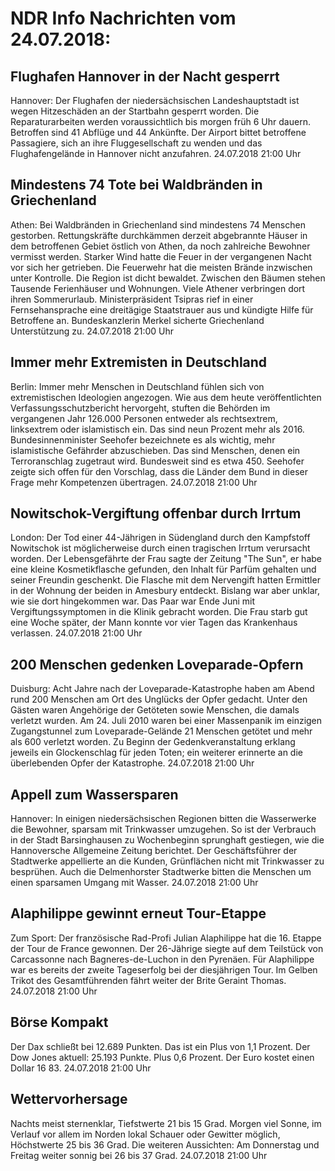 # NDR Info Nachrichten vom 24.07.2018:


## Flughafen Hannover in der Nacht gesperrt
Hannover:	Der Flughafen der niedersächsischen Landeshauptstadt ist wegen Hitzeschäden an der Startbahn gesperrt worden. Die Reparaturarbeiten werden voraussichtlich bis morgen früh 6 Uhr dauern. Betroffen sind 41 Abflüge und 44 Ankünfte. Der Airport bittet betroffene Passagiere, sich an ihre Fluggesellschaft zu wenden und das Flughafengelände in Hannover nicht anzufahren. 24.07.2018 21:00 Uhr 

## Mindestens 74 Tote bei Waldbränden in Griechenland
Athen:	Bei  Waldbränden in Griechenland sind mindestens 74 Menschen gestorben. Rettungskräfte	durchkämmen derzeit abgebrannte Häuser in dem betroffenen Gebiet östlich von Athen, da noch zahlreiche Bewohner vermisst werden. Starker Wind hatte die Feuer in der vergangenen Nacht vor sich her getrieben. Die Feuerwehr hat die meisten Brände inzwischen unter Kontrolle. Die Region ist dicht bewaldet. Zwischen den Bäumen stehen Tausende Ferienhäuser und Wohnungen. Viele Athener verbringen dort ihren Sommerurlaub. Ministerpräsident Tsipras rief in einer Fernsehansprache eine dreitägige Staatstrauer aus und kündigte Hilfe für Betroffene an. Bundeskanzlerin Merkel sicherte Griechenland Unterstützung zu. 24.07.2018 21:00 Uhr 

## Immer mehr Extremisten in Deutschland
Berlin: Immer mehr Menschen in Deutschland fühlen sich von extremistischen Ideologien angezogen. Wie aus dem heute veröffentlichten Verfassungsschutzbericht hervorgeht, stuften die Behörden im vergangenen Jahr 126.000 Personen entweder als rechtsextrem, linksextrem oder islamistisch ein. Das sind neun Prozent mehr als 2016. Bundesinnenminister Seehofer bezeichnete es als wichtig, mehr islamistische Gefährder abzuschieben. Das sind Menschen, denen ein Terroranschlag zugetraut wird. Bundesweit sind es etwa 450. Seehofer zeigte sich offen für den Vorschlag, dass die Länder dem Bund in dieser Frage mehr Kompetenzen übertragen. 24.07.2018 21:00 Uhr 

## Nowitschok-Vergiftung offenbar durch Irrtum
London: Der Tod einer 44-Jährigen in Südengland durch den Kampfstoff Nowitschok ist möglicherweise durch einen tragischen Irrtum verursacht worden. Der Lebensgefährte der Frau sagte der Zeitung "The Sun", er habe eine kleine Kosmetikflasche gefunden, den Inhalt für Parfüm gehalten und seiner Freundin geschenkt. Die Flasche mit dem Nervengift hatten Ermittler in der Wohnung der beiden in Amesbury entdeckt. Bislang war aber unklar, wie sie dort hingekommen war. Das Paar war Ende Juni mit Vergiftungssymptomen in die Klinik gebracht worden. Die Frau starb gut eine Woche später, der Mann konnte vor vier Tagen das Krankenhaus verlassen. 24.07.2018 21:00 Uhr 

## 200 Menschen gedenken Loveparade-Opfern
Duisburg: Acht Jahre nach der Loveparade-Katastrophe haben am Abend rund 200 Menschen am Ort des Unglücks der Opfer gedacht. Unter den Gästen waren Angehörige der Getöteten sowie Menschen, die damals verletzt wurden. Am 24. Juli 2010 waren bei einer Massenpanik im einzigen Zugangstunnel zum Loveparade-Gelände 21 Menschen getötet und mehr als 600 verletzt worden. Zu Beginn der Gedenkveranstaltung erklang jeweils ein Glockenschlag für jeden Toten; ein weiterer erinnerte an die überlebenden Opfer der Katastrophe. 24.07.2018 21:00 Uhr 

## Appell zum Wassersparen
Hannover: In einigen niedersächsischen Regionen bitten die Wasserwerke die Bewohner, sparsam mit Trinkwasser umzugehen. So ist der Verbrauch in der Stadt Barsinghausen zu Wochenbeginn sprunghaft gestiegen, wie die Hannoversche Allgemeine Zeitung berichtet. Der Geschäftsführer der Stadtwerke appellierte an die Kunden, Grünflächen nicht mit Trinkwasser zu besprühen. Auch die Delmenhorster Stadtwerke bitten die Menschen um einen sparsamen Umgang mit Wasser. 24.07.2018 21:00 Uhr 

## Alaphilippe gewinnt erneut Tour-Etappe
Zum Sport:	Der französische Rad-Profi Julian Alaphilippe hat die 16. Etappe der Tour de France gewonnen. Der 26-Jährige siegte auf dem Teilstück von Carcassonne nach Bagneres-de-Luchon in den Pyrenäen. Für Alaphilippe war es bereits der zweite Tageserfolg bei der diesjährigen Tour. Im Gelben Trikot des Gesamtführenden fährt weiter der Brite Geraint Thomas. 24.07.2018 21:00 Uhr 

## Börse Kompakt
Der Dax schließt bei 12.689 Punkten. Das ist ein Plus von 1,1 Prozent. Der Dow Jones aktuell: 25.193 Punkte. Plus 0,6 Prozent. Der Euro kostet einen Dollar 16 83. 24.07.2018 21:00 Uhr 

## Wettervorhersage
Nachts meist sternenklar, Tiefstwerte 21 bis 15 Grad. Morgen viel Sonne, im Verlauf vor allem im Norden lokal Schauer oder Gewitter möglich, Höchstwerte 25 bis 36 Grad. Die weiteren Aussichten: Am Donnerstag und Freitag weiter sonnig bei 26 bis 37 Grad. 24.07.2018 21:00 Uhr 
